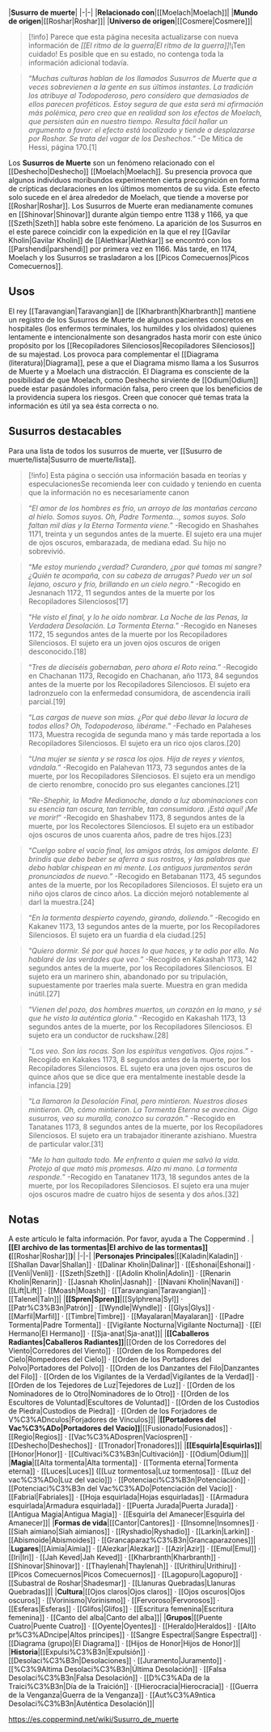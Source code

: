 

|**Susurro de muerte**|
|-|-|
|**Relacionado con**|[[Moelach\|Moelach]]|
|**Mundo de origen**|[[Roshar\|Roshar]]|
|**Universo de origen**|[[Cosmere\|Cosmere]]|

> [!info] Parece que esta página necesita actualizarse con nueva información de *[[El ritmo de la guerra\|El ritmo de la guerra]]*!¡Ten cuidado! Es posible que en su estado, no contenga toda la información adicional todavía.

>“*Muchas culturas hablan de los llamados Susurros de Muerte que a veces sobrevienen a la gente en sus últimos instantes. La tradición los atribuye al Todopoderoso, pero considero que demasiados de ellos parecen proféticos. Estoy segura de que esta será mi afirmación más polémica, pero creo que en realidad son los efectos de Moelach, que persisten aún en nuestro tiempo. Resulta fácil hallar un argumento a favor: el efecto está localizado y tiende a desplazarse por Roshar. Se trata del vagar de los Deshechos.*”
\-De Mítica de Hessi, página 170.[1]


Los **Susurros de Muerte** son un fenómeno relacionado con el [[Deshecho\|Deshecho]] [[Moelach\|Moelach]]. Su presencia provoca que algunos individuos moribundos experimenten cierta precognición en forma de crípticas declaraciones en los últimos momentos de su vida. Este efecto solo sucede en el área alrededor de Moelach, que tiende a moverse por [[Roshar\|Roshar]]. Los Susurros de Muerte eran medianamente comunes en [[Shinovar\|Shinovar]] durante algún tiempo entre 1138 y 1166, ya que [[Szeth\|Szeth]] habla sobre este fenómeno. La aparición de los Susurros en el este parece coincidir con la expedición en la que el rey [[Gavilar Kholin\|Gavilar Kholin]] de [[Alethkar\|Alethkar]] se encontró con los [[Parshendi\|parshendi]] por primera vez en 1166. Más tarde, en 1174, Moelach y los Susurros se trasladaron a los [[Picos Comecuernos\|Picos Comecuernos]].

## Usos
El rey [[Taravangian\|Taravangian]] de [[Kharbranth\|Kharbranth]] mantiene un registro de los Susurros de Muerte de algunos pacientes concretos en hospitales (los enfermos terminales, los humildes y los olvidados) quienes lentamente e intencionalmente son desangrados hasta morir con este único propósito por los [[Recopiladores Silenciosos\|Recopiladores Silenciosos]] de su majestad. Los provoca para complementar el [[Diagrama (literatura)\|Diagrama]], pese a que el Diagrama mismo llama a los Susurros de Muerte y a Moelach una distracción. El Diagrama es consciente de la posibilidad de que Moelach, como Deshecho sirviente de [[Odium\|Odium]] puede estar pasándoles información falsa, pero creen que los beneficios de la providencia supera los riesgos. Creen que conocer qué temas trata la información es útil ya sea ésta correcta o no.

## Susurros destacables
Para una lista de todos los susurros de muerte, ver [[Susurro de muerte/lista\|Susurro de muerte/lista]].
> [!info] Esta página o sección usa información basada en teorías y especulacionesSe recomienda leer con cuidado y teniendo en cuenta que la información no es necesariamente canon

>“*El amor de los hombres es frío, un arroyo de las montañas cercano al hielo. Somos suyos. Oh, Padre Tormenta…, somos suyos. Solo faltan mil días y la Eterna Tormenta viene.*”
\-Recogido en Shashahes 1171, treinta y un segundos antes de la muerte. El sujeto era una mujer de ojos oscuros, embarazada, de mediana edad. Su hijo no sobrevivió.



>“*Me estoy muriendo ¿verdad? Curandero, ¿por qué tomas mi sangre? ¿Quién te acompaña, con su cabeza de arrugas? Puedo ver un sol lejano, oscuro y frío, brillando en un cielo negro.*”
\-Recogido en Jesnanach 1172, 11 segundos antes de la muerte por los Recopiladores Silenciosos[17]



>“*He visto el final, y lo he oído nombrar. La Noche de las Penas, la Verdadera Desolación. La Tormenta Eterna.*”
\-Recogido en Naneses 1172, 15 segundos antes de la muerte por los Recopiladores Silenciosos. El sujeto era un joven ojos oscuros de origen desconocido.[18]


>“*Tres de dieciséis gobernaban, pero ahora el Roto reina.*”
\-Recogido en Chachanan 1173, Recogido en Chachanan, año 1173, 84 segundos antes de la muerte por los Recopiladores Silenciosos. El sujeto era ladronzuelo con la enfermedad consumidora, de ascendencia iraili parcial.[19]



>“*Las cargas de nueve son mías. ¿Por qué debo llevar la locura de todos ellos? Oh, Todopoderoso, libérame.*”
\-Fechado en Palaheses 1173, Muestra recogida de segunda mano y más tarde reportada a los Recopiladores Silenciosos. El sujeto era un rico ojos claros.[20]



>“*Una mujer se sienta y se rasca los ojos. Hija de reyes y vientos, vándala.*”
\-Recogido en Palahevan 1173, 73 segundos antes de la muerte, por los Recopiladores Silenciosos. El sujeto era un mendigo de cierto renombre, conocido pro sus elegantes canciones.[21]



>“*Re-Shephir, la Madre Medianoche, dando a luz abominaciones con su esencia tan oscura, tan terrible, tan consumidora. ¡Está aquí! ¡Me ve morir!*”
\-Recogido en Shashabev 1173, 8 segundos antes de la muerte, por los Recolectores Silenciosos. El sujeto era un estibador ojos oscuros de unos cuarenta años, padre de tres hijos.[23]



>“*Cuelgo sobre el vacío final, los amigos atrás, los amigos delante. El brindis que debo beber se aferra a sus rostros, y las palabras que debo hablar chispean en mi mente. Los antiguos juramentos serán pronunciados de nuevo.*”
\-Recogido en Betabanan 1173, 45 segundos antes de la muerte, por los Recopiladores Silenciosos. El sujeto era un niño ojos claros de cinco años. La dicción mejoró notablemente al darl la muestra.[24]



>“*En la tormenta despierto cayendo, girando, doliendo.*”
\-Recogido en Kakanev 1173, 13 segundos antes de la muerte, por los Recopiladores Silenciosos. El sujeto era un fuardia d ela ciudad.[25]



>“*Quiero dormir. Sé por qué haces lo que haces, y te odio por ello. No hablaré de las verdades que veo.*”
\-Recogido en Kakashah 1173, 142 segundos antes de la muerte, por los Recopiladores Silenciosos. El sujeto era un marinero shin, abandonado por su tripulación, supuestamente por traerles mala suerte. Muestra en gran medida inútil.[27]



>“*Vienen del pozo, dos hombres muertos, un corazón en la mano, y sé que he visto la auténtica gloria.*”
\-Recogido en Kakashah 1173, 13 segundos antes de la muerte, por los Recopiladores Silenciosos. El sujeto era un conductor de ruckshaw.[28]



>“*Los veo. Son las rocas. Son los espíritus vengativos. Ojos rojos.*”
\-Recogido en Kakakes 1173, 8 segundos antes de la muerte, por los Recopiladores Silenciosos. EL sujeto era una joven ojos oscuros de quince años que se dice que era mentalmente inestable desde la infancia.[29]



>“*La llamaron la Desolación Final, pero mintieron. Nuestros dioses mintieron. Oh, cómo mintieron. La Tormenta Eterna se avecina. Oigo susurros, veo su muralla, conozco su corazón.*”
\-Recogido en Tanatanes 1173, 8 segundos antes de la muerte, por los Recopiladores Silenciosos. El sujeto era un trabajador itinerante azishiano. Muestra de particular valor.[31]



>“*Me lo han quitado todo. Me enfrento a quien me salvó la vida. Protejo al que mató mis promesas. Alzo mi mano. La tormenta responde.*”
\-Recogido en Tanatanev 1173, 18 segundos antes de la muerte, por los Recopiladores Silenciosos. El sujeto era una mujer ojos oscuros madre de cuatro hijos de sesenta y dos años.[32]





## Notas

A este artículo le falta información. Por favor, ayuda a The Coppermind .
|**[[El archivo de las tormentas\|El archivo de las tormentas]] (**[[Roshar\|Roshar]]**)**|
|-|-|
|**Personajes Principales**|[[Kaladin\|Kaladin]] · [[Shallan Davar\|Shallan]] · [[Dalinar Kholin\|Dalinar]] · [[Eshonai\|Eshonai]] · [[Venli\|Venli]] · [[Szeth\|Szeth]] · [[Adolin Kholin\|Adolin]] · [[Renarin Kholin\|Renarin]] · [[Jasnah Kholin\|Jasnah]] · [[Navani Kholin\|Navani]] · [[Lift\|Lift]] · [[Moash\|Moash]] · [[Taravangian\|Taravangian]] · [[Talenel\|Taln]]|
|**[[Spren\|Spren]]**|[[Sylphrena\|Syl]] · [[Patr%C3%B3n\|Patrón]] · [[Wyndle\|Wyndle]] · [[Glys\|Glys]] · [[Marfil\|Marfil]] · [[Timbre\|Timbre]] · [[Mayalaran\|Mayalaran]] · [[Padre Tormenta\|Padre Tormenta]] · [[Vigilante Nocturna\|Vigilante Nocturna]] · [[El Hermano\|El Hermano]] · [[Sja-anat\|Sja-anat]]|
|**[[Caballeros Radiantes\|Caballeros Radiantes]]**|[[Orden de los Corredores del Viento\|Corredores del Viento]] · [[Orden de los Rompedores del Cielo\|Rompedores del Cielo]] · [[Orden de los Portadores del Polvo\|Portadores del Polvo]] · [[Orden de los Danzantes del Filo\|Danzantes del Filo]] · [[Orden de los Vigilantes de la Verdad\|Vigilantes de la Verdad]] · [[Orden de los Tejedores de Luz\|Tejedores de Luz]] · [[Orden de los Nominadores de lo Otro\|Nominadores de lo Otro]] · [[Orden de los Escultores de Voluntad\|Escultores de Voluntad]] · [[Orden de los Custodios de Piedra\|Custodios de Piedra]] · [[Orden de los Forjadores de V%C3%ADnculos\|Forjadores de Vínculos]]|
|**[[Portadores del Vac%C3%ADo\|Portadores del Vacío]]**|[[Fusionado\|Fusionados]] · [[Regio\|Regios]] · [[Vac%C3%ADospren\|Vacíospren]] · [[Deshecho\|Deshechos]] · [[Tronador\|Tronadores]]|
|**[[Esquirla\|Esquirlas]]**|[[Honor\|Honor]] · [[Cultivaci%C3%B3n\|Cultivación]] · [[Odium\|Odium]]|
|**Magia**|[[Alta tormenta\|Alta tormenta]] · [[Tormenta eterna\|Tormenta eterna]] · [[Luces\|Luces]] ([[Luz tormentosa\|Luz tormentosa]] · [[Luz del vac%C3%ADo\|Luz del vacío]]) · [[Potenciaci%C3%B3n\|Potenciación]] · [[Potenciaci%C3%B3n del Vac%C3%ADo\|Potenciación del Vacío]] · [[Fabrial\|Fabriales]] · [[Hoja esquirlada\|Hojas esquirladas]] · [[Armadura esquirlada\|Armadura esquirlada]] · [[Puerta Jurada\|Puerta Jurada]] · [[Antigua Magia\|Antigua Magia]] · [[Esquirla del Amanecer\|Esquirla del Amanecer]]|
|**Formas de vida**|[[Cantor\|Cantores]] · [[Insomne\|Insomnes]] · [[Siah aimiano\|Siah aimianos]] · [[Ryshadio\|Ryshadio]] · [[Larkin\|Larkin]] · [[Abismoide\|Abismoides]] · [[Grancaparaz%C3%B3n\|Grancaparazones]]|
|**Lugares**|[[Aimia\|Aimia]] · [[Alezkar\|Alezkar]] · [[Azir\|Azir]] · [[Emul\|Emul]] · [[Iri\|Iri]] · [[Jah Keved\|Jah Keved]] · [[Kharbranth\|Kharbranth]] · [[Shinovar\|Shinovar]] · [[Thaylenah\|Thaylenah]] · [[Urithiru\|Urithiru]] · [[Picos Comecuernos\|Picos Comecuernos]] · [[Lagopuro\|Lagopuro]] · [[Subastral de Roshar\|Shadesmar]] · [[Llanuras Quebradas\|Llanuras Quebradas]]|
|**Cultura**|[[Ojos claros\|Ojos claros]] · [[Ojos oscuros\|Ojos oscuros]] · [[Vorinismo\|Vorinismo]] · [[Fervoroso\|Fervorosos]] · [[Esferas\|Esferas]] · [[Glifos\|Glifos]] · [[Escritura femenina\|Escritura femenina]] · [[Canto del alba\|Canto del alba]]|
|**Grupos**|[[Puente Cuatro\|Puente Cuatro]] · [[Oyente\|Oyentes]] · [[Heraldo\|Heraldos]] · [[Alto pr%C3%ADncipe\|Altos príncipes]] · [[Sangre Espectral\|Sangre Espectral]] · [[Diagrama (grupo)\|El Diagrama]] · [[Hijos de Honor\|Hijos de Honor]]|
|**Historia**|[[Expulsi%C3%B3n\|Expulsión]] · [[Desolaci%C3%B3n\|Desolaciones]] · [[Juramento\|Juramento]] · [[%C3%9Altima Desolaci%C3%B3n\|Última Desolación]] · [[Falsa Desolaci%C3%B3n\|Falsa Desolación]] · [[D%C3%ADa de la Traici%C3%B3n\|Día de la Traición]] · [[Hierocracia\|Hierocracia]] · [[Guerra de la Venganza\|Guerra de la Venganza]] · [[Aut%C3%A9ntica Desolaci%C3%B3n\|Auténtica Desolación]]|



https://es.coppermind.net/wiki/Susurro_de_muerte